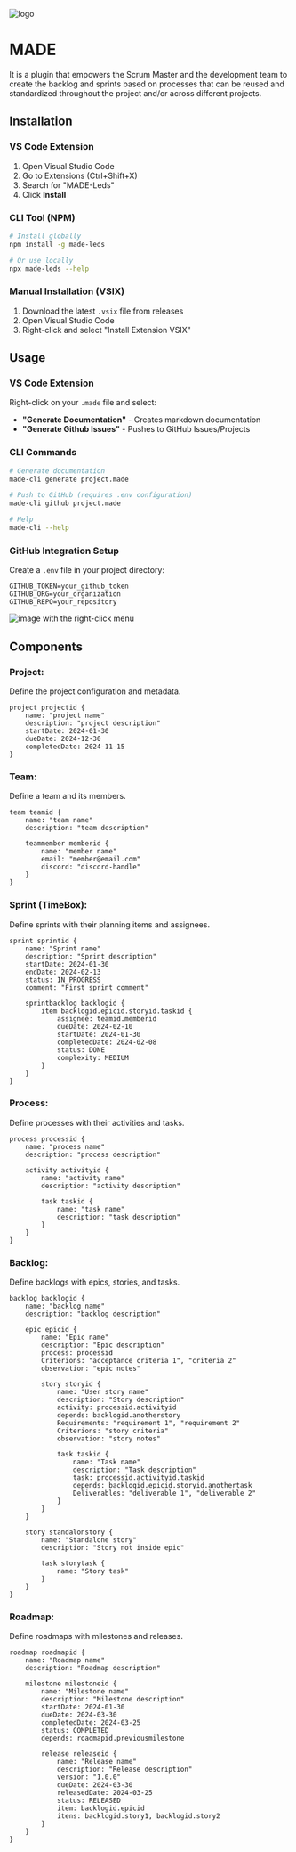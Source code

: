 ![logo](images/icon.png)
# MADE
It is a plugin that empowers the Scrum Master and the development team to create the backlog and sprints based on processes that can be reused and standardized throughout the project and/or across different projects.

## Installation

### VS Code Extension
1. Open Visual Studio Code
2. Go to Extensions (Ctrl+Shift+X)
3. Search for "MADE-Leds"
4. Click **Install**

### CLI Tool (NPM)
```bash
# Install globally
npm install -g made-leds

# Or use locally
npx made-leds --help
```

### Manual Installation (VSIX)
1. Download the latest `.vsix` file from releases
2. Open Visual Studio Code
3. Right-click and select "Install Extension VSIX"

## Usage

### VS Code Extension
Right-click on your `.made` file and select:
- **"Generate Documentation"** - Creates markdown documentation
- **"Generate Github Issues"** - Pushes to GitHub Issues/Projects

### CLI Commands
```bash
# Generate documentation
made-cli generate project.made

# Push to GitHub (requires .env configuration)
made-cli github project.made

# Help
made-cli --help
```

### GitHub Integration Setup
Create a `.env` file in your project directory:
```env
GITHUB_TOKEN=your_github_token
GITHUB_ORG=your_organization
GITHUB_REPO=your_repository
```
![image with the right-click menu](images/right-click-menu.png)

## Components

### Project:
Define the project configuration and metadata.

```
project projectid {
    name: "project name"
    description: "project description" 
    startDate: 2024-01-30
    dueDate: 2024-12-30
    completedDate: 2024-11-15
}
```

### Team:
Define a team and its members.

```
team teamid {
    name: "team name"
    description: "team description"
    
    teammember memberid {
        name: "member name" 
        email: "member@email.com"
        discord: "discord-handle"
    }
}
```

### Sprint (TimeBox):
Define sprints with their planning items and assignees.

```
sprint sprintid {
    name: "Sprint name"
    description: "Sprint description"
    startDate: 2024-01-30
    endDate: 2024-02-13
    status: IN_PROGRESS
    comment: "First sprint comment"
    
    sprintbacklog backlogid {
        item backlogid.epicid.storyid.taskid {
            assignee: teamid.memberid
            dueDate: 2024-02-10
            startDate: 2024-01-30
            completedDate: 2024-02-08
            status: DONE
            complexity: MEDIUM
        }
    }
}
```

### Process: 
Define processes with their activities and tasks.

```
process processid {
    name: "process name"
    description: "process description"
    
    activity activityid {
        name: "activity name"
        description: "activity description"
        
        task taskid {
            name: "task name"
            description: "task description"
        }
    }
}
```

### Backlog:
Define backlogs with epics, stories, and tasks.

```
backlog backlogid {
    name: "backlog name"
    description: "backlog description"
    
    epic epicid {
        name: "Epic name"
        description: "Epic description"
        process: processid
        Criterions: "acceptance criteria 1", "criteria 2"
        observation: "epic notes"
        
        story storyid {
            name: "User story name"
            description: "Story description"
            activity: processid.activityid
            depends: backlogid.anotherstory
            Requirements: "requirement 1", "requirement 2"
            Criterions: "story criteria"
            observation: "story notes"
            
            task taskid {
                name: "Task name"
                description: "Task description"
                task: processid.activityid.taskid
                depends: backlogid.epicid.storyid.anothertask
                Deliverables: "deliverable 1", "deliverable 2"
            }
        }
    }
    
    story standalonstory {
        name: "Standalone story"
        description: "Story not inside epic"
        
        task storytask {
            name: "Story task"
        }
    }
}
```

### Roadmap:
Define roadmaps with milestones and releases.

```
roadmap roadmapid {
    name: "Roadmap name"
    description: "Roadmap description"
    
    milestone milestoneid {
        name: "Milestone name"
        description: "Milestone description"
        startDate: 2024-01-30
        dueDate: 2024-03-30
        completedDate: 2024-03-25
        status: COMPLETED
        depends: roadmapid.previousmilestone
        
        release releaseid {
            name: "Release name"
            description: "Release description"
            version: "1.0.0"
            dueDate: 2024-03-30
            releasedDate: 2024-03-25
            status: RELEASED
            item: backlogid.epicid
            itens: backlogid.story1, backlogid.story2
        }
    }
}
```
